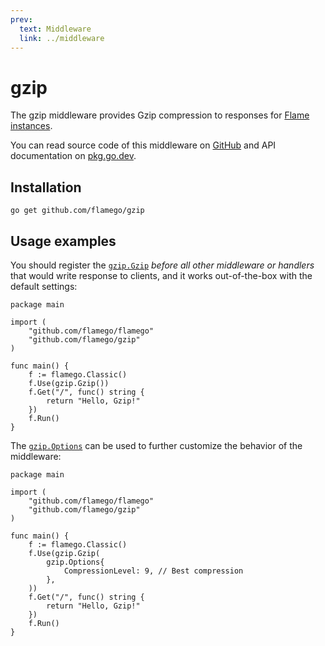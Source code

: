 ```yaml
---
prev:
  text: Middleware
  link: ../middleware
---
```


# gzip

The gzip middleware provides Gzip compression to responses for [Flame instances](../core-concepts.md#instances).

You can read source code of this middleware on [GitHub](https://github.com/flamego/gzip) and API documentation on [pkg.go.dev](https://pkg.go.dev/github.com/flamego/gzip?tab=doc).

## Installation

```:no-line-numbers
go get github.com/flamego/gzip
```

## Usage examples

You should register the [`gzip.Gzip`](https://pkg.go.dev/github.com/flamego/gzip#Gzip) _before all other middleware or handlers_ that would write response to clients, and it works out-of-the-box with the default settings:

```go:no-line-numbers
package main

import (
	"github.com/flamego/flamego"
	"github.com/flamego/gzip"
)

func main() {
	f := flamego.Classic()
	f.Use(gzip.Gzip())
	f.Get("/", func() string {
		return "Hello, Gzip!"
	})
	f.Run()
}
```

The [`gzip.Options`](https://pkg.go.dev/github.com/flamego/gzip#Options) can be used to further customize the behavior of the middleware:

```go:no-line-numbers{11-13}
package main

import (
	"github.com/flamego/flamego"
	"github.com/flamego/gzip"
)

func main() {
	f := flamego.Classic()
	f.Use(gzip.Gzip(
		gzip.Options{
			CompressionLevel: 9, // Best compression
		},
	))
	f.Get("/", func() string {
		return "Hello, Gzip!"
	})
	f.Run()
}
```

